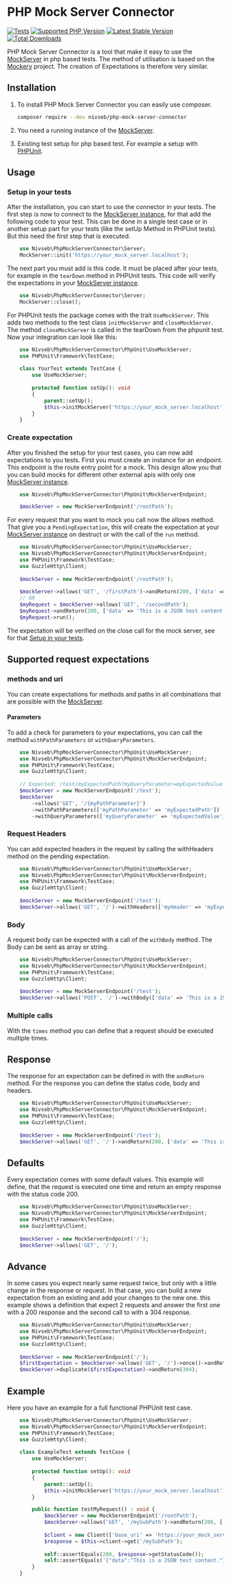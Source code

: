 PHP Mock Server Connector
=========================

[![Tests](https://img.shields.io/github/actions/workflow/status/nivseb/php-mock-server-connector/test.yml?branch=main&label=Tests)](https://github.com/nivseb/php-mock-server-connector/actions/workflows/tests.yml)
[![Supported PHP Version](https://badgen.net/packagist/php/nivseb/php-mock-server-connector?color=8892bf)](https://www.php.net/supported-versions)
[![Latest Stable Version](https://poser.pugx.org/nivseb/php-mock-server-connector/v/stable.svg)](https://packagist.org/packages/nivseb/php-mock-server-connector)
[![Total Downloads](https://poser.pugx.org/nivseb/php-mock-server-connector/downloads.svg)](https://packagist.org/packages/nivseb/php-mock-server-connector)

PHP Mock Server Connector is a tool that make it easy to use the [MockServer](https://www.mock-server.com) in php based tests.
The method of utilisation is based on the [Mockery](https://github.com/mockery/mockery) project. The creation of
Expectations is therefore very similar.

Installation
------------

1. To install PHP Mock Server Connector you can easily use composer.

    ```sh
    composer require --dev nivseb/php-mock-server-connector
    ```

2. You need a running instance of the [MockServer](https://www.mock-server.com/mock_server/getting_started.html#start_mockserver).
3. Existing test setup for php based test. For example a setup with [PHPUnit](https://phpunit.de).

Usage
-----

### Setup in your tests

After the installation, you can start to use the connector in your tests. The first step is now to connect
to the [MockServer instance](https://www.mock-server.com), for that add the following code to your test.
This can be done in a single test case or in another setup part for your tests (like the setUp Method in PHPUnit tests).
But this need the first step that is executed.

```php
    use Nivseb\PhpMockServerConnector\Server;
    MockServer::init('https://your_mock_server.localhost');
```

The next part you must add is this code. It must be placed after your tests, for example in the `tearDown` method
in PHPUnit tests. This code will verify the expectations in your [MockServer instance](https://www.mock-server.com).

```php
    use Nivseb\PhpMockServerConnector\Server;
    MockServer::close();
```

For PHPUnit tests the package comes with the trait `UseMockServer`. This adds
two methods to the test class `initMockServer` and `closeMockServer`. The method `closeMockServer` is called in the
tearDown from the phpunit test. Now your integration can look like this:

```php
    use Nivseb\PhpMockServerConnector\PhpUnit\UseMockServer;
    use PHPUnit\Framework\TestCase;
    
    class YourTest extends TestCase {
        use UseMockServer;
        
        protected function setUp(): void
        {
            parent::setUp();
            $this->initMockServer('https://your_mock_server.localhost');
        }
    }
```

### Create expectation

After you finished the setup for your test cases, you can now add expectations to you tests. First you must create
an instance for an endpoint. This endpoint is the route entry point for a mock. This design allow you that you can build
mocks for different other external apis with only one [MockServer instance](https://www.mock-server.com).

```php
    use Nivseb\PhpMockServerConnector\PhpUnit\MockServerEndpoint;

    $mockServer = new MockServerEndpoint('/rootPath');
```

For every request that you want to mock you call now the allows method. That give you a `PendingExpectation`, this will
create the expectation at your [MockServer instance](https://www.mock-server.com) on destruct or with the call of
the `run` method.

```php
    use Nivseb\PhpMockServerConnector\PhpUnit\UseMockServer;
    use Nivseb\PhpMockServerConnector\PhpUnit\MockServerEndpoint;
    use PHPUnit\Framework\TestCase;
    use GuzzleHttp\Client;
    
    $mockServer = new MockServerEndpoint('/rootPath');
    
    $mockServer->allows('GET', '/firstPath')->andReturn(200, ['data' => 'This is a JSON test content.']);
    // OR
    $myRequest = $mockServer->allows('GET', '/secondPath');
    $myRequest->andReturn(200, ['data' => 'This is a JSON test content.']);
    $myRequest->run();
```

The expectation will be verified on the close call for the mock server, see for that [Setup in your tests](#setup-in-your-tests).

Supported request expectations
------------------------------

### methods and uri

You can create expectations for methods and paths in all combinations that are possible with the [MockServer](https://www.mock-server.com).

#### Parameters

To add a check for parameters to your expectations, you can call the method `withPathParameters` or `withQueryParameters`.

```php
    use Nivseb\PhpMockServerConnector\PhpUnit\UseMockServer;
    use Nivseb\PhpMockServerConnector\PhpUnit\MockServerEndpoint;
    use PHPUnit\Framework\TestCase;
    use GuzzleHttp\Client;
    
    // Expected: /test/myExpectedPath?myQueryParameter=myExpectedValue
    $mockServer = new MockServerEndpoint('/test');
    $mockServer
        ->allows('GET', '/{myPathParameter}')
        ->withPathParameters(['myPathParameter' => 'myExpectedPath'])
        ->withQueryParameters(['myQueryParameter' => 'myExpectedValue']);

```

### Request Headers

You can add expected headers in the request by calling the withHeaders method on the pending expectation.

```php
    use Nivseb\PhpMockServerConnector\PhpUnit\UseMockServer;
    use Nivseb\PhpMockServerConnector\PhpUnit\MockServerEndpoint;
    use PHPUnit\Framework\TestCase;
    use GuzzleHttp\Client;
    
    $mockServer = new MockServerEndpoint('/test');
    $mockServer->allows('GET', '/')->withHeaders(['myHeader' => 'myExpectedValue']);
```

### Body

A request body can be expected with a call of the `withBody` method. The Body can be sent as array or string.

```php
    use Nivseb\PhpMockServerConnector\PhpUnit\UseMockServer;
    use Nivseb\PhpMockServerConnector\PhpUnit\MockServerEndpoint;
    use PHPUnit\Framework\TestCase;
    use GuzzleHttp\Client;
    
    $mockServer = new MockServerEndpoint('/test');
    $mockServer->allows('POST', '/')->withBody(['data' => 'This is a JSON test content.']);
```

### Multiple calls

With the `times` method you can define that a request should be executed multiple times.

Response
--------

The response for an expectation can be defined in with the `andReturn` method. For the response you can define
the status code, body and headers.

```php
    use Nivseb\PhpMockServerConnector\PhpUnit\UseMockServer;
    use Nivseb\PhpMockServerConnector\PhpUnit\MockServerEndpoint;
    use PHPUnit\Framework\TestCase;
    use GuzzleHttp\Client;
    
    $mockServer = new MockServerEndpoint('/test');
    $mockServer->allows('GET', '/')->andReturn(200, ['data' => 'This is a JSON test content.']);
```

Defaults
--------

Every expectation comes with some default values. This example will define, that the request is executed one time and
return an empty response with the status code 200.

```php
    use Nivseb\PhpMockServerConnector\PhpUnit\UseMockServer;
    use Nivseb\PhpMockServerConnector\PhpUnit\MockServerEndpoint;
    use PHPUnit\Framework\TestCase;
    use GuzzleHttp\Client;
    
    $mockServer = new MockServerEndpoint('/');
    $mockServer->allows('GET', '/');
```

Advance
-------

In some cases you expect nearly same request twice, but only with a little change in the response or request. In that case,
you can build a new expectation from an existing and add your changes to the new one. this example shows a definition that
expect 2 requests and answer the first one with a 200 response and the second call to with a 304 response.

```php
    use Nivseb\PhpMockServerConnector\PhpUnit\UseMockServer;
    use Nivseb\PhpMockServerConnector\PhpUnit\MockServerEndpoint;
    use PHPUnit\Framework\TestCase;
    use GuzzleHttp\Client;
    
    $mockServer = new MockServerEndpoint('/');
    $firstExpectation = $mockServer->allows('GET', '/')->once()->andReturn(200);
    $mockServer->duplicate($firstExpectation)->andReturn(304);
```

Example
-------

Here you have an example for a full functional PHPUnit test case.

```php
    use Nivseb\PhpMockServerConnector\PhpUnit\UseMockServer;
    use Nivseb\PhpMockServerConnector\PhpUnit\MockServerEndpoint;
    use PHPUnit\Framework\TestCase;
    use GuzzleHttp\Client;
    
    class ExampleTest extends TestCase {
        use UseMockServer;
        
        protected function setUp(): void
        {
            parent::setUp();
            $this->initMockServer('https://your_mock_server.localhost');
        }

        public function testMyRequest() : void {
            $mockServer = new MockServerEndpoint('/rootPath');
            $mockServer->allows('GET', '/mySubPath')->andReturn(200, ['data' => 'This is a JSON test content.'])
            
            $client = new Client(['base_uri' => 'https://your_mock_server.localhost/rootPath'])
            $response = $this->client->get('/mySubPath');
            
            self::assertEquals(200, $response->getStatusCode());
            self::assertEquals('{"data":"This is a JSON test content."}',$response->getBody()->getContents());
        }
    }
```
